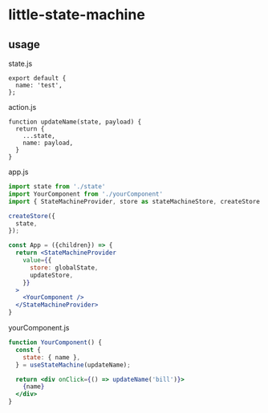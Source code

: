 # little-state-machine

## usage

state.js
```
export default {
  name: 'test',
};
```

action.js
```
function updateName(state, payload) {
  return {
    ...state,
    name: payload,
  }
}
```

app.js
```jsx
import state from './state'
import YourComponent from './yourComponent'
import { StateMachineProvider, store as stateMachineStore, createStore } from './stateMachine'

createStore({
  state,
});

const App = ({children}) => {
  return <StateMachineProvider
    value={{
      store: globalState,
      updateStore,
    }}
  >
    <YourComponent />
  </StateMachineProvider>
}
```

yourComponent.js
```jsx
function YourComponent() {
  const {
    state: { name },
  } = useStateMachine(updateName);

  return <div onClick={() => updateName('bill')}>
    {name}
  </div>
}
```

